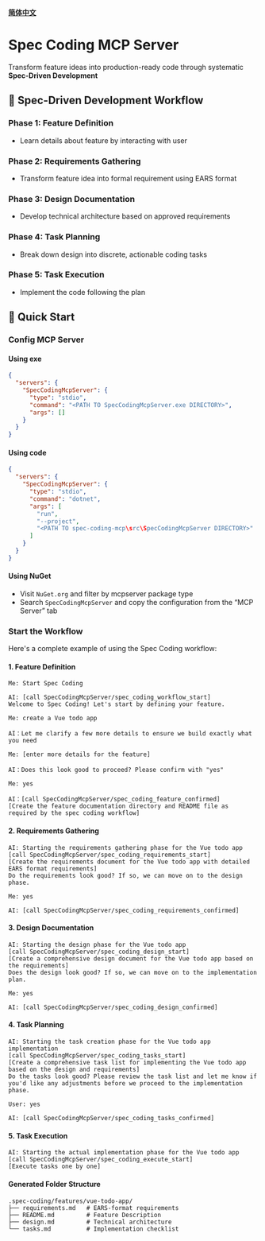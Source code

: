  **[简体中文](./README_zh-cn.md)**
 
# Spec Coding MCP Server

Transform feature ideas into production-ready code through systematic **Spec-Driven Development**

## 🎯 Spec-Driven Development Workflow

### Phase 1: Feature Definition

- Learn details about feature by interacting with user

### Phase 2: Requirements Gathering

- Transform feature idea into formal requirement using EARS format

### Phase 3: Design Documentation 

- Develop technical architecture based on approved requirements

### Phase 4: Task Planning  

- Break down design into discrete, actionable coding tasks

### Phase 5: Task Execution

- Implement the code following the plan

## 🚀 Quick Start

### Config MCP Server

#### Using exe

```json
{
  "servers": {
    "SpecCodingMcpServer": {
      "type": "stdio",
      "command": "<PATH TO SpecCodingMcpServer.exe DIRECTORY>",
      "args": []
    }
  }
}
```

#### Using code

```json
{
  "servers": {
    "SpecCodingMcpServer": {
      "type": "stdio",
      "command": "dotnet",
      "args": [
        "run",
        "--project",
        "<PATH TO spec-coding-mcp\src\SpecCodingMcpServer DIRECTORY>"
      ]
    }
  }
}
```

#### Using NuGet

- Visit `NuGet.org` and filter by mcpserver package type
- Search `SpecCodingMcpServer` and copy the configuration from the “MCP Server” tab

### Start the Workflow

Here's a complete example of using the Spec Coding workflow:

#### 1. Feature Definition
```
Me: Start Spec Coding

AI: [call SpecCodingMcpServer/spec_coding_workflow_start]
Welcome to Spec Coding! Let's start by defining your feature.

Me: create a Vue todo app

AI：Let me clarify a few more details to ensure we build exactly what you need

Me: [enter more details for the feature]

AI：Does this look good to proceed? Please confirm with "yes"

Me: yes

AI：[call SpecCodingMcpServer/spec_coding_feature_confirmed]
[Create the feature documentation directory and README file as required by the spec coding workflow]
```
#### 2. Requirements Gathering
```
AI: Starting the requirements gathering phase for the Vue todo app
[call SpecCodingMcpServer/spec_coding_requirements_start]
[Create the requirements document for the Vue todo app with detailed EARS format requirements]
Do the requirements look good? If so, we can move on to the design phase.

Me: yes

AI: [call SpecCodingMcpServer/spec_coding_requirements_confirmed]
```

#### 3. Design Documentation
```
AI: Starting the design phase for the Vue todo app
[call SpecCodingMcpServer/spec_coding_design_start]
[Create a comprehensive design document for the Vue todo app based on the requirements]
Does the design look good? If so, we can move on to the implementation plan.

Me: yes

AI: [call SpecCodingMcpServer/spec_coding_design_confirmed]
```

#### 4. Task Planning
```
AI: Starting the task creation phase for the Vue todo app implementation
[call SpecCodingMcpServer/spec_coding_tasks_start]
[Create a comprehensive task list for implementing the Vue todo app based on the design and requirements]
Do the tasks look good? Please review the task list and let me know if you'd like any adjustments before we proceed to the implementation phase.

User: yes

AI: [call SpecCodingMcpServer/spec_coding_tasks_confirmed]
```

#### 5. Task Execution
```
AI: Starting the actual implementation phase for the Vue todo app
[call SpecCodingMcpServer/spec_coding_execute_start]
[Execute tasks one by one]
```

#### Generated Folder Structure
```
.spec-coding/features/vue-todo-app/
├── requirements.md   # EARS-format requirements
├── README.md         # Feature Description
├── design.md         # Technical architecture
└── tasks.md          # Implementation checklist
```

